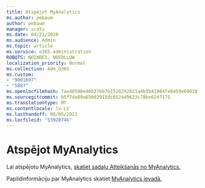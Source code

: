 ```yaml
---
title: Atspējot MyAnalytics
ms.author: pebaum
author: pebaum
manager: scotv
ms.date: 04/21/2020
ms.audience: Admin
ms.topic: article
ms.service: o365-administration
ROBOTS: NOINDEX, NOFOLLOW
localization_priority: Normal
ms.collection: Adm_O365
ms.custom:
- "9001697"
- "5887"
ms.openlocfilehash: faa48500e46b37bb7b1528292821a4b3b41964fe0459e69028f990aa10a81fd8
ms.sourcegitcommit: b5f7da89a650d2915dc652449623c78be6247175
ms.translationtype: MT
ms.contentlocale: lv-LV
ms.lasthandoff: 08/05/2021
ms.locfileid: "53928746"
---
```

# <a name="disable-myanalytics"></a>Atspējot MyAnalytics

Lai atspējotu MyAnalytics, [skatiet sadaļu Atteikšanās no MyAnalytics.](https://docs.microsoft.com/workplace-analytics/myanalytics/use/opt-out-of-mya) 

Papildinformāciju par MyAnalytics skatiet [MyAnalytics ievadā.](https://docs.microsoft.com/workplace-analytics/myanalytics/mya-landing-page)
